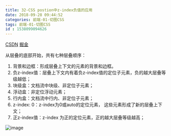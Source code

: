 ```yaml
---
title: 32-CSS postion中z-index负值的应用
date: 2018-09-28 09:44:52
categories: 前端-01-切图CSS
tags: 前端-01-切图CSS
id : 1538099094626
---
```

[CSDN](https://blog.csdn.net/lihefei_coder/article/details/72869065)
[掘金](https://juejin.im/post/5ba4efe36fb9a05cf52ac192)

从层叠的底部开始，共有七种层叠顺序：

1. 背景和边框：形成层叠上下文的元素的背景和边框。
2. 负z-index值：层叠上下文内有着负z-index值的定位子元素，负的越大层叠等级越低；
3. 块级盒：文档流中块级、非定位子元素；
4. 浮动盒：非定位浮动元素；
5. 行内盒：文档流中行内、非定位子元素；
6. z-index: 0：z-index为0或auto的定位元素， 这些元素形成了新的层叠上下文；
7. 正z-index值：z-index 为正的定位元素，正的越大层叠等级越高；

![image](https://image.zhangxinxu.com/image/blog/201601/2016-01-07_235108.png)